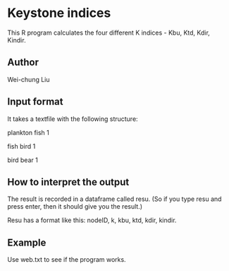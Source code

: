# Keystone indices 

This R program calculates the four different K indices - Kbu, Ktd, Kdir, Kindir. 

## Author

Wei-chung Liu


## Input format

It takes a textfile with the following structure:

plankton fish 1

fish	bird	1

bird bear 1

## How to interpret the output 

The result is recorded in a dataframe called resu. (So if you type resu and press enter, then it should give you the result.)

Resu has a format like this: nodeID, k, kbu, ktd, kdir, kindir. 

## Example

Use web.txt to see if the program works. 
